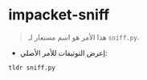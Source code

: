 # impacket-sniff

> هذا الأمر هو اسم مستعار لـ `sniff.py`.

- إعرض التوثيقات للأمر الأصلي:

`tldr sniff.py`
